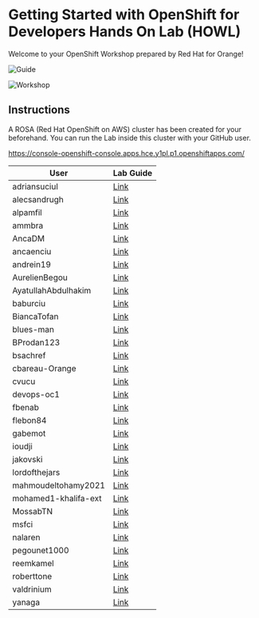 # Getting Started with OpenShift for Developers Hands On Lab (HOWL)

Welcome to your OpenShift Workshop prepared by Red Hat for Orange!


![Guide](guide.png)

![Workshop](topology.png)

## Instructions

A ROSA (Red Hat OpenShift on AWS) cluster has been created for your beforehand. You can run the Lab inside this cluster with your GitHub user.

https://console-openshift-console.apps.hce.y1pl.p1.openshiftapps.com/


| User      | Lab Guide |
| ----------- | ----------- |
|adriansuciul|[Link](https://redhat-scholars.github.io/openshift-starter-guides/rhs-openshift-starter-guides/4.8/index.html?CLUSTER_SUBDOMAIN=apps.hce.y1pl.p1.openshiftapps.com&PROJECT=workshop-adriansuciul&USERNAME=adriansuciul)|
|alecsandrugh|[Link](https://redhat-scholars.github.io/openshift-starter-guides/rhs-openshift-starter-guides/4.8/index.html?CLUSTER_SUBDOMAIN=apps.hce.y1pl.p1.openshiftapps.com&PROJECT=workshop-alecsandrugh&USERNAME=alecsandrugh)|
|alpamfil|[Link](https://redhat-scholars.github.io/openshift-starter-guides/rhs-openshift-starter-guides/4.8/index.html?CLUSTER_SUBDOMAIN=apps.hce.y1pl.p1.openshiftapps.com&PROJECT=workshop-alpamfil&USERNAME=alpamfil)|
|ammbra|[Link](https://redhat-scholars.github.io/openshift-starter-guides/rhs-openshift-starter-guides/4.8/index.html?CLUSTER_SUBDOMAIN=apps.hce.y1pl.p1.openshiftapps.com&PROJECT=workshop-ammbra&USERNAME=ammbra)|
|AncaDM|[Link](https://redhat-scholars.github.io/openshift-starter-guides/rhs-openshift-starter-guides/4.8/index.html?CLUSTER_SUBDOMAIN=apps.hce.y1pl.p1.openshiftapps.com&PROJECT=workshop-ancadm&USERNAME=AncaDM)|
|ancaenciu|[Link](https://redhat-scholars.github.io/openshift-starter-guides/rhs-openshift-starter-guides/4.8/index.html?CLUSTER_SUBDOMAIN=apps.hce.y1pl.p1.openshiftapps.com&PROJECT=workshop-ancaenciu&USERNAME=ancaenciu)|
|andrein19|[Link](https://redhat-scholars.github.io/openshift-starter-guides/rhs-openshift-starter-guides/4.8/index.html?CLUSTER_SUBDOMAIN=apps.hce.y1pl.p1.openshiftapps.com&PROJECT=workshop-andrein19&USERNAME=andrein19)|
|AurelienBegou|[Link](https://redhat-scholars.github.io/openshift-starter-guides/rhs-openshift-starter-guides/4.8/index.html?CLUSTER_SUBDOMAIN=apps.hce.y1pl.p1.openshiftapps.com&PROJECT=workshop-aurelienbegou&USERNAME=AurelienBegou)|
|AyatullahAbdulhakim|[Link](https://redhat-scholars.github.io/openshift-starter-guides/rhs-openshift-starter-guides/4.8/index.html?CLUSTER_SUBDOMAIN=apps.hce.y1pl.p1.openshiftapps.com&PROJECT=workshop-ayatullahabdulhakim&USERNAME=AyatullahAbdulhakim)|
|baburciu|[Link](https://redhat-scholars.github.io/openshift-starter-guides/rhs-openshift-starter-guides/4.8/index.html?CLUSTER_SUBDOMAIN=apps.hce.y1pl.p1.openshiftapps.com&PROJECT=workshop-baburciu&USERNAME=baburciu)|
|BiancaTofan|[Link](https://redhat-scholars.github.io/openshift-starter-guides/rhs-openshift-starter-guides/4.8/index.html?CLUSTER_SUBDOMAIN=apps.hce.y1pl.p1.openshiftapps.com&PROJECT=workshop-biancatofan&USERNAME=BiancaTofan)|
|blues-man|[Link](https://redhat-scholars.github.io/openshift-starter-guides/rhs-openshift-starter-guides/4.8/index.html?CLUSTER_SUBDOMAIN=apps.hce.y1pl.p1.openshiftapps.com&PROJECT=workshop-blues-man&USERNAME=blues-man)|
|BProdan123|[Link](https://redhat-scholars.github.io/openshift-starter-guides/rhs-openshift-starter-guides/4.8/index.html?CLUSTER_SUBDOMAIN=apps.hce.y1pl.p1.openshiftapps.com&PROJECT=workshop-bprodan123&USERNAME=BProdan123)|
|bsachref|[Link](https://redhat-scholars.github.io/openshift-starter-guides/rhs-openshift-starter-guides/4.8/index.html?CLUSTER_SUBDOMAIN=apps.hce.y1pl.p1.openshiftapps.com&PROJECT=workshop-bsachref&USERNAME=bsachref)|
|cbareau-Orange|[Link](https://redhat-scholars.github.io/openshift-starter-guides/rhs-openshift-starter-guides/4.8/index.html?CLUSTER_SUBDOMAIN=apps.hce.y1pl.p1.openshiftapps.com&PROJECT=workshop-cbareau-orange&USERNAME=cbareau-Orange)|
|cvucu|[Link](https://redhat-scholars.github.io/openshift-starter-guides/rhs-openshift-starter-guides/4.8/index.html?CLUSTER_SUBDOMAIN=apps.hce.y1pl.p1.openshiftapps.com&PROJECT=workshop-cvucu&USERNAME=cvucu)|
|devops-oc1|[Link](https://redhat-scholars.github.io/openshift-starter-guides/rhs-openshift-starter-guides/4.8/index.html?CLUSTER_SUBDOMAIN=apps.hce.y1pl.p1.openshiftapps.com&PROJECT=workshop-devops-oc1&USERNAME=devops-oc1)|
|fbenab|[Link](https://redhat-scholars.github.io/openshift-starter-guides/rhs-openshift-starter-guides/4.8/index.html?CLUSTER_SUBDOMAIN=apps.hce.y1pl.p1.openshiftapps.com&PROJECT=workshop-fbenab&USERNAME=fbenab)|
|flebon84|[Link](https://redhat-scholars.github.io/openshift-starter-guides/rhs-openshift-starter-guides/4.8/index.html?CLUSTER_SUBDOMAIN=apps.hce.y1pl.p1.openshiftapps.com&PROJECT=workshop-flebon84&USERNAME=flebon84)|
|gabemot|[Link](https://redhat-scholars.github.io/openshift-starter-guides/rhs-openshift-starter-guides/4.8/index.html?CLUSTER_SUBDOMAIN=apps.hce.y1pl.p1.openshiftapps.com&PROJECT=workshop-gabemot&USERNAME=gabemot)|
|ioudji|[Link](https://redhat-scholars.github.io/openshift-starter-guides/rhs-openshift-starter-guides/4.8/index.html?CLUSTER_SUBDOMAIN=apps.hce.y1pl.p1.openshiftapps.com&PROJECT=workshop-ioudji&USERNAME=ioudji)|
|jakovski|[Link](https://redhat-scholars.github.io/openshift-starter-guides/rhs-openshift-starter-guides/4.8/index.html?CLUSTER_SUBDOMAIN=apps.hce.y1pl.p1.openshiftapps.com&PROJECT=workshop-jakovski&USERNAME=jakovski)|
|lordofthejars|[Link](https://redhat-scholars.github.io/openshift-starter-guides/rhs-openshift-starter-guides/4.8/index.html?CLUSTER_SUBDOMAIN=apps.hce.y1pl.p1.openshiftapps.com&PROJECT=workshop-lordofthejars&USERNAME=lordofthejars)|
|mahmoudeltohamy2021|[Link](https://redhat-scholars.github.io/openshift-starter-guides/rhs-openshift-starter-guides/4.8/index.html?CLUSTER_SUBDOMAIN=apps.hce.y1pl.p1.openshiftapps.com&PROJECT=workshop-mahmoudeltohamy2021&USERNAME=mahmoudeltohamy2021)|
|mohamed1-khalifa-ext|[Link](https://redhat-scholars.github.io/openshift-starter-guides/rhs-openshift-starter-guides/4.8/index.html?CLUSTER_SUBDOMAIN=apps.hce.y1pl.p1.openshiftapps.com&PROJECT=workshop-mohamed1-khalifa-ext&USERNAME=mohamed1-khalifa-ext)|
|MossabTN|[Link](https://redhat-scholars.github.io/openshift-starter-guides/rhs-openshift-starter-guides/4.8/index.html?CLUSTER_SUBDOMAIN=apps.hce.y1pl.p1.openshiftapps.com&PROJECT=workshop-mossabtn&USERNAME=MossabTN)|
|msfci|[Link](https://redhat-scholars.github.io/openshift-starter-guides/rhs-openshift-starter-guides/4.8/index.html?CLUSTER_SUBDOMAIN=apps.hce.y1pl.p1.openshiftapps.com&PROJECT=workshop-msfci&USERNAME=msfci)|
|nalaren|[Link](https://redhat-scholars.github.io/openshift-starter-guides/rhs-openshift-starter-guides/4.8/index.html?CLUSTER_SUBDOMAIN=apps.hce.y1pl.p1.openshiftapps.com&PROJECT=workshop-nalaren&USERNAME=nalaren)|
|pegounet1000|[Link](https://redhat-scholars.github.io/openshift-starter-guides/rhs-openshift-starter-guides/4.8/index.html?CLUSTER_SUBDOMAIN=apps.hce.y1pl.p1.openshiftapps.com&PROJECT=workshop-pegounet1000&USERNAME=pegounet1000)|
|reemkamel|[Link](https://redhat-scholars.github.io/openshift-starter-guides/rhs-openshift-starter-guides/4.8/index.html?CLUSTER_SUBDOMAIN=apps.hce.y1pl.p1.openshiftapps.com&PROJECT=workshop-reemkamel&USERNAME=reemkamel)|
|roberttone|[Link](https://redhat-scholars.github.io/openshift-starter-guides/rhs-openshift-starter-guides/4.8/index.html?CLUSTER_SUBDOMAIN=apps.hce.y1pl.p1.openshiftapps.com&PROJECT=workshop-roberttone&USERNAME=roberttone)|
|valdrinium|[Link](https://redhat-scholars.github.io/openshift-starter-guides/rhs-openshift-starter-guides/4.8/index.html?CLUSTER_SUBDOMAIN=apps.hce.y1pl.p1.openshiftapps.com&PROJECT=workshop-valdrinium&USERNAME=valdrinium)|
|yanaga|[Link](https://redhat-scholars.github.io/openshift-starter-guides/rhs-openshift-starter-guides/4.8/index.html?CLUSTER_SUBDOMAIN=apps.hce.y1pl.p1.openshiftapps.com&PROJECT=workshop-yanaga&USERNAME=yanaga)|






